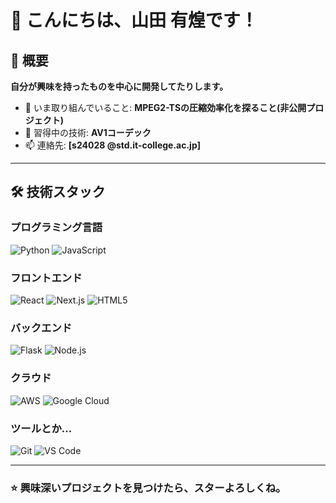 # 👋 こんにちは、山田 有煌です！

## 📄 概要

**自分が興味を持ったものを中心に開発してたりします。**

- 🔎 いま取り組んでいること: **MPEG2-TSの圧縮効率化を探ること(非公開プロジェクト)**
- 🌱 習得中の技術: **AV1コーデック**
- 📫 連絡先: **[s24028 @std.it-college.ac.jp]**

---

## 🛠️ 技術スタック

### プログラミング言語
![Python](https://img.shields.io/badge/Python-3776AB?style=for-the-badge&logo=python&logoColor=white)
![JavaScript](https://img.shields.io/badge/JavaScript-F7DF1E?style=for-the-badge&logo=javascript&logoColor=black)

### フロントエンド
![React](https://img.shields.io/badge/React-20232A?style=for-the-badge&logo=react&logoColor=61DAFB)
![Next.js](https://img.shields.io/badge/Next.js-000000?style=for-the-badge&logo=nextdotjs&logoColor=white)
![HTML5](https://img.shields.io/badge/HTML5-E34F26?style=for-the-badge&logo=html5&logoColor=white)

### バックエンド
![Flask](https://img.shields.io/badge/Flask-000000?style=for-the-badge&logo=flask&logoColor=white)
![Node.js](https://img.shields.io/badge/Node.js-339933?style=for-the-badge&logo=nodedotjs&logoColor=white)

### クラウド
![AWS](https://img.shields.io/badge/AWS-FF9900?style=for-the-badge&logo=amazonaws&logoColor=white)
![Google Cloud](https://img.shields.io/badge/Google_Cloud-4285F4?style=for-the-badge&logo=google-cloud&logoColor=white)

### ツールとか...
![Git](https://img.shields.io/badge/Git-F05032?style=for-the-badge&logo=git&logoColor=white)
![VS Code](https://img.shields.io/badge/VS_Code-007ACC?style=for-the-badge&logo=visual-studio-code&logoColor=white)

---

### ⭐ 興味深いプロジェクトを見つけたら、スターよろしくね。
